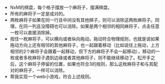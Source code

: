 - NxM的棋盘，每个格子摆放一个麻将子，摆满棋盘。
- 所有的麻将子一定是成对的。
- 两枚麻将子如果在同一行且中间没有其他棋子，则可以消除这两枚麻将子。同理，在同一列且没障碍也可以消除。如果是两个相邻的相同麻将子，点击任意一枚可以直接消除掉。
- 按住一枚麻将子，可以横向或者纵向拖动。拖动符合物理规则，也就是说如果拖动方向上还有相邻的其他麻将子，也一起跟着移动（比如说往上拖动，上方相邻的2个麻将子会跟着一起移动，但下方的麻将子不会一起移动），移动的一枚或者多枚麻将子遇到边缘或者其他麻将子，则不能继续移动了。松开手之后，这个麻将子停留的位置，如果也符合3的规则，那么这枚麻将子和与其配对的麻将子，一样可以消除。
- 帮我实现一个web小游戏，符合上述规则。
